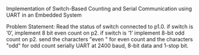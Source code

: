 Implementation of Switch-Based Counting and Serial Communication using UART in an Embedded System

Problem Statement: Read the status of switch connected to p1.0. if switch is ‘0’, implement 8 bit even count on p2. if switch is ‘1’ implement 8-bit odd count on p2. send the characters "even " for even count and the characters "odd" for odd count serially UART at 2400 baud, 8-bit data and 1-stop bit.